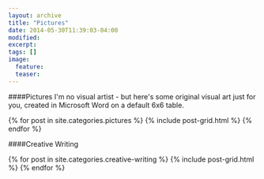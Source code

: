 ```yaml
---
layout: archive
title: "Pictures"
date: 2014-05-30T11:39:03-04:00
modified:
excerpt: 
tags: []
image:
  feature:
  teaser:
---
```

####Pictures
I'm no visual artist - but here's some original visual art just for you, created in Microsoft Word on a default 6x6 table.

<div class="tiles">
{% for post in site.categories.pictures %}
  {% include post-grid.html %}
{% endfor %}
</div><!-- /.tiles -->

####Creative Writing
<div class="tiles">
{% for post in site.categories.creative-writing %}
  {% include post-grid.html %}
{% endfor %}
</div><!-- /.tiles -->
